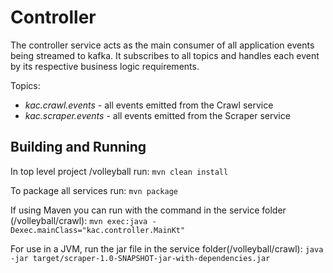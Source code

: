 # Controller
The controller service acts as the main consumer of all application events being streamed to kafka.  It subscribes to all topics and handles each event by its respective business logic requirements.

Topics:
 - *kac.crawl.events* - all events emitted from the Crawl service
 - *kac.scraper.events* - all events emitted from the Scraper service


## Building and Running
In top level project /volleyball run:
`mvn clean install`

To package all services run:
`mvn package`


If using Maven you can run with the command in the service folder (/volleyball/crawl):
`mvn exec:java -Dexec.mainClass="kac.controller.MainKt"`

For use in a JVM, run the jar file in the service folder(/volleyball/crawl):
`java -jar target/scraper-1.0-SNAPSHOT-jar-with-dependencies.jar`